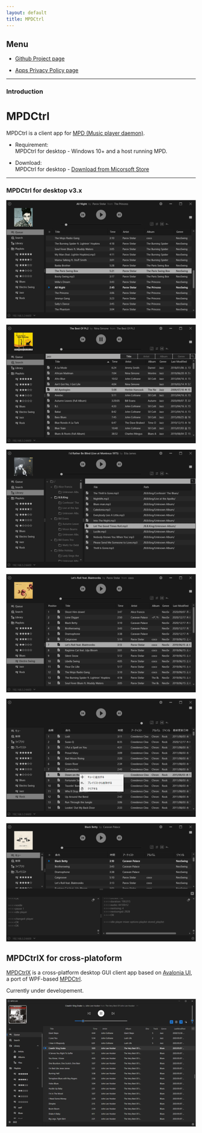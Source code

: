 ```yaml
---
layout: default
title: MPDCtrl
---
```


## Menu
  
* [Github Project page](https://github.com/torum/MPDCtrl)  

* [Apps Privacy Policy page](https://torum.github.io/MPDCtrl/app-privacy-policy/)  

---------------------------------------
### Introduction  

# MPDCtrl

MPDCtrl is a client app for [MPD (Music player daemon)](http://www.musicpd.org/). 
   
- Requirement:  
MPDCtrl for desktop - 
Windows 10+ and a host running MPD.    

- Download:  
MPDCtrl for desktop -
[Download from Micorsoft Store](https://apps.microsoft.com/store/detail/mpdctrl/9NV2BBJ82BRX)
  

---------------------------------------

### MPDCtrl for desktop v3.x

![MPDCtrl](https://github.com/torum/MPDCtrl/blob/master/images/screenshots/v3/Main.png?raw=true) 

![MPDCtrl](https://github.com/torum/MPDCtrl/blob/master/images/screenshots/v3/Search.png?raw=true) 

![MPDCtrl](https://github.com/torum/MPDCtrl/blob/master/images/screenshots/v3/Library.png?raw=true) 

![MPDCtrl](https://github.com/torum/MPDCtrl/blob/master/images/screenshots/v3/Playlist.png?raw=true) 

![MPDCtrl](https://github.com/torum/MPDCtrl/blob/master/images/screenshots/v3/I19n.png?raw=true) 

![MPDCtrl](https://github.com/torum/MPDCtrl/blob/master/images/screenshots/v3/Debug.png?raw=true) 


## MPDCtrlX for cross-platoform

[MPDCtrlX](https://github.com/torum/MPDCtrlX) is a cross-platform desktop GUI client app based on [Avalonia UI](https://avaloniaui.net/), a port of WPF-based [MPDCtrl](https://github.com/torum/MPDCtrl).  

Currently under developement.

![Screenshot](https://github.com/torum/MPDCtrlX/blob/main/Docs/Images/MPDCtrlX-Screenshot-1.png?raw=true) 

  
